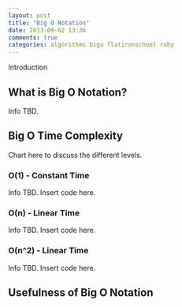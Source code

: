 ```yaml
---
layout: post
title: "Big O Notation"
date: 2013-09-02 13:36
comments: true
categories: algorithms bigo flatironschool ruby
---
```


Introduction

## What is Big O Notation?

Info TBD.

## Big O Time Complexity

Chart here to discuss the different levels.

### O(1) - Constant Time

Info TBD.
Insert code here.

### O(n) - Linear Time

Info TBD.
Insert code here.

### O(n^2) - Linear Time

Info TBD.
Insert code here.

## Usefulness of Big O Notation